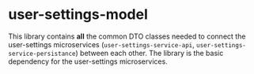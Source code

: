 # user-settings-model

This library contains **all** the common DTO classes needed to connect the user-settings microservices (`user-settings-service-api`, `user-settings-service-persistance`) between each other. The library is the basic dependency for the user-settings microservices.
